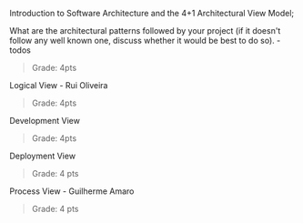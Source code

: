 Introduction to Software Architecture and the 4+1 Architectural View Model;

What are the architectural patterns followed by your project (if it doesn't follow any well known one, discuss whether it would be best to do so). - todos
>Grade: 4pts

Logical View - Rui Oliveira
>Grade: 4pts

Development View
>Grade: 4pts

Deployment View
>Grade: 4 pts

Process View - Guilherme Amaro
>Grade: 4 pts
